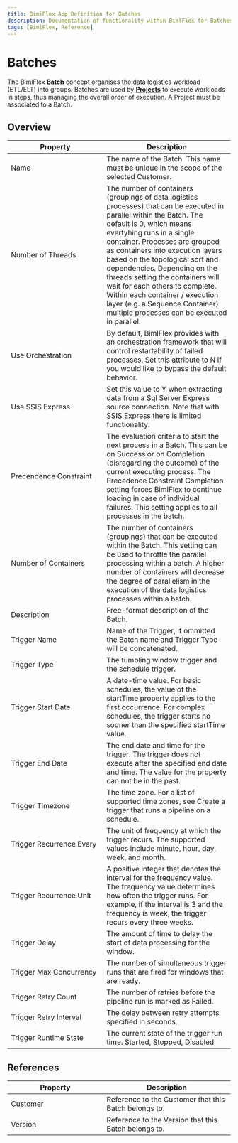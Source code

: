 ```yaml
---
title: BimlFlex App Definition for Batches
description: Documentation of functionality within BimlFlex for Batches
tags: [BimlFlex, Reference]
---
```


# Batches

The BimlFlex [**Batch**](bimlflex-batch-editor) concept organises the data logistics workload (ETL/ELT) into groups. Batches are used by [**Projects**](bimlflex-project-editor) to execute workloads in steps, thus managing the overall order of execution. A Project must be associated to a Batch.

## Overview
  
| <div style="width:200px">Property</div> | Description |
| --------- | ----------- |
|Name | The name of the Batch. This name must be unique in the scope of the selected Customer.|
|Number of Threads | The number of containers (groupings of data logistics processes) that can be executed in parallel within the Batch. The default is 0, which means evertyhing runs in a single container. Processes are grouped as containers into execution layers based on the topological sort and dependencies. Depending on the threads setting the containers will wait for each others to complete. Within each container / execution layer (e.g. a Sequence Container) multiple processes can be executed in parallel.|
|Use Orchestration | By default, BimlFlex provides with an orchestration framework that will control restartability of failed processes. Set this attribute to N if you would like to bypass the default behavior.|
|Use SSIS Express | Set this value to Y when extracting data from a Sql Server Express source connection. Note that with SSIS Express there is limited functionality.|
|Precendence Constraint | The evaluation criteria to start the next process in a Batch. This can be on Success or on Completion (disregarding the outcome) of the current executing process. The Precedence Constraint Completion setting forces BimlFlex to continue loading in case of individual failures. This setting applies to all processes in the batch.|
|Number of Containers | The number of containers (groupings) that can be executed within the Batch. This setting can be used to throttle the parallel processing within a batch. A higher number of containers will decrease the degree of parallelism in the execution of the data logistics processes within a batch.|
|Description | Free-format description of the Batch.|
|Trigger Name | Name of the Trigger, if ommitted the Batch name and Trigger Type will be concatenated.|
|Trigger Type | The tumbling window trigger and the schedule trigger.|
|Trigger Start Date | A date-time value. For basic schedules, the value of the startTime property applies to the first occurrence. For complex schedules, the trigger starts no sooner than the specified startTime value.|
|Trigger End Date | The end date and time for the trigger. The trigger does not execute after the specified end date and time. The value for the property can not be in the past.|
|Trigger Timezone | The time zone. For a list of supported time zones, see Create a trigger that runs a pipeline on a schedule.|
|Trigger Recurrence Every | The unit of frequency at which the trigger recurs. The supported values include minute, hour, day, week, and month.|
|Trigger Recurrence Unit | A positive integer that denotes the interval for the frequency value. The frequency value determines how often the trigger runs. For example, if the interval is 3 and the frequency is week, the trigger recurs every three weeks.|
|Trigger Delay | The amount of time to delay the start of data processing for the window.|
|Trigger Max Concurrency | The number of simultaneous trigger runs that are fired for windows that are ready.|
|Trigger Retry Count | The number of retries before the pipeline run is marked as Failed.|
|Trigger Retry Interval | The delay between retry attempts specified in seconds.|
|Trigger Runtime State | The current state of the trigger run time. Started, Stopped, Disabled|

## References
  
| <div style="width:200px">Property</div> | Description |
| --------- | ----------- |
|Customer | Reference to the Customer that this Batch belongs to.|
|Version | Reference to the Version that this Batch belongs to.|

